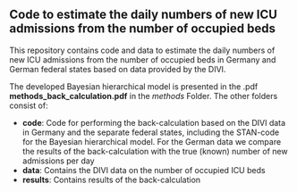 ## Code to estimate the daily numbers of new ICU admissions from the number of occupied beds
This repository contains code and data to estimate the daily numbers of new ICU admissions from the number of occupied beds in Germany and German federal states based on data provided by the DIVI.

The developed Bayesian hierarchical model is presented in the .pdf **methods_back_calculation.pdf** in the *methods* Folder.
The other folders consist of:

  - **code**: Code for performing the back-calculation based on the DIVI data in Germany and the separate federal states, including the STAN-code for the Bayesian hierarchical model. For the German data we compare the results of the back-calculation with the true (known) number of new admissions per day
  - **data**: Contains the DIVI data on the number of occupied ICU beds
  - **results**: Contains results of the back-calculation
